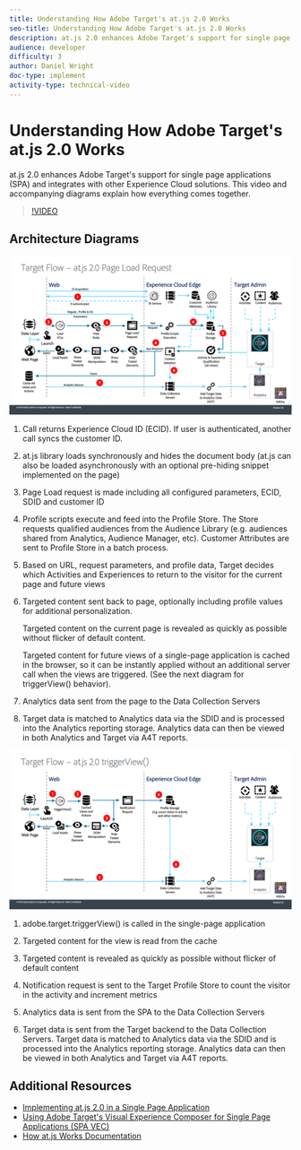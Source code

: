 ```yaml
---
title: Understanding How Adobe Target's at.js 2.0 Works
seo-title: Understanding How Adobe Target's at.js 2.0 Works
description: at.js 2.0 enhances Adobe Target's support for single page applications (SPA) and integrates with other Experience Cloud solutions. This video and accompanying diagrams explain how everything comes together.
audience: developer
difficulty: 3
author: Daniel Wright
doc-type: implement
activity-type: technical-video
---
```


# Understanding How Adobe Target's at.js 2.0 Works

at.js 2.0 enhances Adobe Target's support for single page applications (SPA) and integrates with other Experience Cloud solutions. This video and accompanying diagrams explain how everything comes together.

>[!VIDEO](https://video.tv.adobe.com/v/26250?quality=12)

## Architecture Diagrams

![at.js 2.0 behavior on page load](assets/pageload.png)

1. Call returns Experience Cloud ID (ECID). If user is authenticated, another call syncs the customer ID.

1. at.js library loads synchronously and hides the document body (at.js can also be loaded asynchronously with an optional pre-hiding snippet implemented on the page)  

1. Page Load request is made including all configured parameters, ECID, SDID and customer ID

1. Profile scripts execute and feed into the Profile Store. The Store requests qualified audiences from the Audience Library (e.g. audiences shared from Analytics, Audience Manager, etc). Customer Attributes are sent to Profile Store in a batch process.
1. Based on URL, request parameters, and profile data, Target decides which Activities and Experiences to return to the visitor for the current page and future views

1. Targeted content sent back to page, optionally including profile values for additional personalization.

   Targeted content on the current page is revealed as quickly as possible without flicker of default content.

   Targeted content for future views of a single-page application is cached in the browser, so it can be instantly applied without an additional server call when the views are triggered. (See the next diagram for triggerView() behavior).

1. Analytics data sent from the page to the Data Collection Servers
1. Target data is matched to Analytics data via the SDID and is processed into the Analytics reporting storage. Analytics data can then be viewed in both Analytics and Target via A4T reports.

![at.js 2.0 behavior when the triggerView() function is used](assets/triggerview.png)

1. adobe.target.triggerView() is called in the single-page application
1. Targeted content for the view is read from the cache

1. Targeted content is revealed as quickly as possible without flicker of default content

1. Notification request is sent to the Target Profile Store to count the visitor in the activity and increment metrics
1. Analytics data is sent from the SPA to the Data Collection Servers

1. Target data is sent from the Target backend to the Data Collection Servers. Target data is matched to Analytics data via the SDID and is processed into the Analytics reporting storage. Analytics data can then be viewed in both Analytics and Target via A4T reports.

## Additional Resources

* [Implementing at.js 2.0 in a Single Page Application](atjs2-single-page-application-technical-video-implement.md)
* [Using Adobe Target's Visual Experience Composer for Single Page Applications (SPA VEC)](../experiences/visual-experience-composer-for-single-page-applications-feature-video-use.md)
* [How at.js Works Documentation](https://docs.adobe.com/content/help/en/target/using/implement-target/client-side/at-js/how-atjs-works.html)